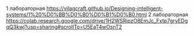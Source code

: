 1 лабораторная https://vilagcraft.github.io/Designing-intelligent-systems/1%20%D0%BB%D0%B0%D0%B1%D0%B0.html
2 лабораторная https://colab.research.google.com/drive/1H2WSRipzO8EmJc_Fxtp7gryEDgqQ3kwj?usp=sharing#scrollTo=U5EaT4wOsnT2
